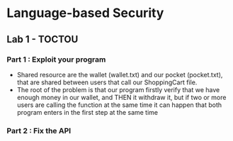 # Language-based Security

## Lab 1 - TOCTOU

### Part 1 : Exploit your program

- Shared resource are the wallet (wallet.txt) and our pocket (pocket.txt), that are shared between users that call our ShoppingCart file.
- The root of the problem is that our program firstly verify that we have enough money in our wallet, and THEN it withdraw it, but if two or more users are calling the function at the same time it can happen that both program enters in the first step at the same time

### Part 2 : Fix the API

